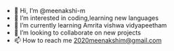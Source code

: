 - 👋 Hi, I’m @meenakshi-m
- 👀 I’m interested in coding,learning new languages
- 🌱 I’m currently learning Amrita vishwa vidyapeetham
- 💞️ I’m looking to collaborate on new projects
- 📫 How to reach me 2020meenakshim@gmail.com 

<!---
meenakshi-m/meenakshi-m is a ✨ special ✨ repository because its `README.md` (this file) appears on your GitHub profile.
You can click the Preview link to take a look at your changes.
--->
